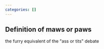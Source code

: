 ```yaml
---
categories: []
---
```


## Definition of maws or paws

the furry equivalent of the "ass or tits" debate
